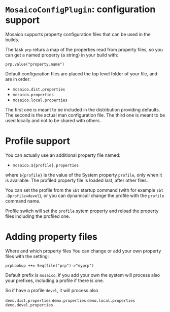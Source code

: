 # `MosaicoConfigPlugin`: configuration support

Mosaico supports property configuration files that can be used in the builds.

The task `prp` returs a map of the properties read from property files,
so you can get a named property (a string) in your build with:

`prp.value("property.name")`

Default configuration files are placed the top level folder of your file,
and are in order:

- `mosaico.dist.properties`
- `mosaico.properties`
- `mosaico.local.properties`

The first one is meant to be included in the distribution providing defaults.
The second is the actual man configuration file.
The third one is meant to be used locally and not to be shared with others.

# Profile support

You can actually use an additional property file named:

- `mosaico.${profile}.properties`

where `${profile}` is the value of the System property `profile`,
only when it is available. The profiled property file is loaded last, after other files.

You can set the profile from the `sbt` startup command (with for example `sbt -Dprofile=devel`),
or you can dynamicall change the profile with the `profile` command name.

Profile switch will set the `profile` sytem property and reload the property files including the profiled one.

# Adding property files

Where and which property files
You can change or add your own property files with the setting:

```
prpLookup ++= Seq(file("prp")->"myprp")
```

Default prefix is `mosaico`, if you add your own the system will process
also your prefixes, including a profile if there is one.

So if have a profile `devel`,  it will process also

`demo.dist.properties`
`demo.properties`
`demo.local.properties`
`demo.devel.properties`
